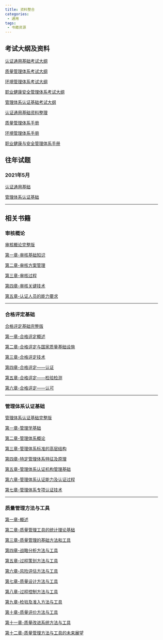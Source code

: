 ```yaml
---
title: 资料整合
categories:
 - 通用
tags:
 - 书籍资源
---
```


## 考试大纲及资料
[认证通用基础考试大纲](http://public.yangmn.com/web/考试大纲及资料整理/认证通用基础考试大纲.pdf)

[质量管理体系考试大纲](http://public.yangmn.com/web/考试大纲及资料整理/质量管理体系基础考试大纲.pdf)

[环境管理体系考试大纲](http://public.yangmn.com/web/考试大纲及资料整理/环境管理体系基础考试大纲.pdf)

[职业健康安全管理体系考试大纲](http://public.yangmn.com/web/考试大纲及资料整理/职业健康安全管理体系基础考试大纲.pdf)

[管理体系认证基础考试大纲](http://public.yangmn.com/web/考试大纲及资料整理/管理体系认证基础考试大纲.pdf)

[认证通用基础资料整理](http://public.yangmn.com/web/考试大纲及资料整理/认证通用基础资料整理.pdf)

[质量管理体系手册](http://public.yangmn.com/web/考试大纲及资料整理/GBT_19001-2016.pdf)

[环境管理体系手册](http://public.yangmn.com/web/考试大纲及资料整理/GBT_24001-2016.pdf)

[职业健康与安全管理体系手册](http://public.yangmn.com/web/考试大纲及资料整理/GBT_45001-2020.pdf)

## 往年试题

### 2021年5月

[认证通用基础](http://public.yangmn.com/web/2021年5月试题/认证通用基础.pdf)

[管理体系认证基础](http://public.yangmn.com/web/2021年5月试题/管理体系认证基础.pdf)

******

## 相关书籍
### 审核概论

[审核概论完整版](http://public.yangmn.com/web/审核概论/审核概论.pdf)

[第一章-审核基础知识](http://public.yangmn.com/web/审核概论/第一章-审核基础知识.pdf)

[第二章-审核方案管理](http://public.yangmn.com/web/审核概论/第二章-审核方案管理.pdf)

[第三章-审核过程](http://public.yangmn.com/web/审核概论/第三章-审核过程.pdf)

[第四章-审核关键技术](http://public.yangmn.com/web/审核概论/第四章-审核关键技术.pdf)

[第五章-认证人员的能力要求](http://public.yangmn.com/web/审核概论/第五章-认证人员的能力要求.pdf)

*********
<!-- 
## 产品认证基础
| PDF插件版      | 浏览器自适应版 |
| ----------- | ----------- |
|[产品认证基础完整版](http://public.yangmn.com/web/viewer.html?file=产品认证基础/产品认证基础.pdf)|[产品认证基础完整版](http://public.yangmn.com/web/产品认证基础/产品认证基础.pdf)|
|[第一章-产品质量与符合性评价](http://public.yangmn.com/web/viewer.html?file=产品认证基础/第一章-产品质量与符合性评价.pdf)|[第一章-产品质量与符合性评价](http://public.yangmn.com/web/产品认证基础/第一章-产品质量与符合性评价.pdf)|
|[第二章-产品认证概述](http://public.yangmn.com/web/viewer.html?file=产品认证基础/第二章-产品认证概述.pdf)|[第二章-产品认证概述](http://public.yangmn.com/web/产品认证基础/第二章-产品认证概述.pdf)|
|[第三章-产品认证方案](http://public.yangmn.com/web/viewer.html?file=产品认证基础/第三章-产品认证方案.pdf)|[第三章-产品认证方案](http://public.yangmn.com/web/产品认证基础/第三章-产品认证方案.pdf)|
|[第四章-产品认证机构的要求及管理](http://public.yangmn.com/web/viewer.html?file=产品认证基础/第四章-产品认证机构的要求及管理.pdf)|[第四章-产品认证机构的要求及管理](http://public.yangmn.com/web/产品认证基础/第四章-产品认证机构的要求及管理.pdf)|
|[第五章-产品认证过程与关键技术](http://public.yangmn.com/web/viewer.html?file=产品认证基础/第五章-产品认证过程与关键技术.pdf)|[第五章-产品认证过程与关键技术](http://public.yangmn.com/web/产品认证基础/第五章-产品认证过程与关键技术.pdf)|
|[第六章-产品认证工厂检查及其关键技术](http://public.yangmn.com/web/viewer.html?file=产品认证基础/第六章-产品认证工厂检查及其关键技术.pdf)|[第六章-产品认证工厂检查及其关键技术](http://public.yangmn.com/web/产品认证基础/第六章-产品认证工厂检查及其关键技术.pdf)|
|[第七章-典型产品认证实施规则的案例介绍](http://public.yangmn.com/web/viewer.html?file=产品认证基础/第七章-典型产品认证实施规则的案例介绍.pdf)|[第七章-典型产品认证实施规则的案例介绍](http://public.yangmn.com/web/产品认证基础/第七章-典型产品认证实施规则的案例介绍.pdf)| -->

### 合格评定基础

[合格评定基础完整版](http://public.yangmn.com/web/合格评定基础/合格评定基础.pdf)

[第一章-合格评定概述](http://public.yangmn.com/web/合格评定基础/第一章-合格评定概述.pdf)

[第二章-合格评定与国家质量基础设施](http://public.yangmn.com/web/合格评定基础/第二章-合格评定与国家质量基础设施.pdf)

[第三章-合格评定技术](http://public.yangmn.com/web/合格评定基础/第三章-合格评定技术.pdf)

[第四章-合格评定——认证](http://public.yangmn.com/web/合格评定基础/第四章-合格评定——认证.pdf)

[第五章-合格评定——检验检测](http://public.yangmn.com/web/合格评定基础/第五章-合格评定——检验检测.pdf)

[第六章-合格评定——认可](http://public.yangmn.com/web/合格评定基础/第六章-合格评定——认可.pdf)

******

### 管理体系认证基础

[管理体系认证基础完整版](http://public.yangmn.com/web/管理体系认证基础/管理体系认证基础.pdf)

[第一章-管理学基础](http://public.yangmn.com/web/管理体系认证基础/第一章-管理学基础.pdf)

[第二章-管理体系概论](http://public.yangmn.com/web/管理体系认证基础/第二章-管理体系概论.pdf)

[第三章-管理体系标准的高层结构](http://public.yangmn.com/web/管理体系认证基础/第三章-管理体系标准的高层结构.pdf)

[第四章-特定管理体系特征及原理](http://public.yangmn.com/web/管理体系认证基础/第四章-特定管理体系特征及原理.pdf)

[第五章-管理体系认证机构管理基础](http://public.yangmn.com/web/管理体系认证基础/第五章-管理体系认证机构管理基础.pdf)

[第六章-管理体系认证能力及认证过程](http://public.yangmn.com/web/管理体系认证基础/第六章-管理体系认证能力及认证过程.pdf)

[第七章-管理体系专项认证技术](http://public.yangmn.com/web/管理体系认证基础/第七章-管理体系专项认证技术.pdf)

******

### 质量管理方法与工具

[第一章-概述](http://public.yangmn.com/web/质量管理方法与工具/第一章-.pdf)


[第二章-质量管理工具的统计理论基础](http://public.yangmn.com/web/质量管理方法与工具/第二章-质量管理工具的统计理论基础.pdf)

[第三章-质量管理的基础方法和工具](http://public.yangmn.com/web/质量管理方法与工具/第三章-质量管理的基础方法和工具.pdf)

[第四章-战略分析方法与工具](http://public.yangmn.com/web/质量管理方法与工具/第四章-战略分析方法与工具.pdf)

[第五章-过程策划方法与工具](http://public.yangmn.com/web/质量管理方法与工具/第五章-过程策划方法与工具pdf)

[第六章-风险评估方法与工具](http://public.yangmn.com/web/质量管理方法与工具/第六章-风险评估方法与工具pdf)

[第七章-质量设计方法与工具](http://public.yangmn.com/web/质量管理方法与工具/第七章-质量设计方法与工具.pdf)

[第八章-过程控制方法与工具](http://public.yangmn.com/web/质量管理方法与工具/第八章-过程控制方法与工具.pdf)

[第九章-检验及准入方法与工具](http://public.yangmn.com/web/质量管理方法与工具/第九章-检验及准入方法与工具.pdf)

[第十章-质量评价方法与工具](http://public.yangmn.com/web/质量管理方法与工具/第十章-质量评价方法与工具.pdf)

[第十一章-质量改进系统方法与工具](http://public.yangmn.com/web/质量管理方法与工具/第十一章-质量改进系统方法与工具.pdf)

[第十二章-质量管理方法与工具的未来展望](http://public.yangmn.com/web/质量管理方法与工具/第十二章-质量管理方法与工具的未来展望.pdf)